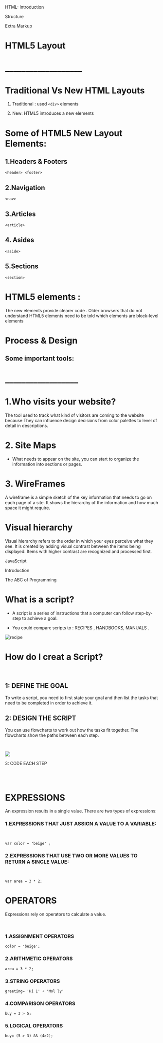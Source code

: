 
HTML:
Introduction


Structure

Extra Markup




# HTML5 Layout

# ___________________


# Traditional Vs New HTML Layouts

1. Traditional :
used `<div>` elements

2. New: HTML5 introduces a new elements 


# Some of HTML5 New Layout Elements:

## 1.Headers & Footers 

`<header> <footer>`

## 2.Navigation

`<nav>`

## 3.Articles

`<article>`

## 4. Asides

`<aside>`

## 5.Sections
`<section>`

# HTML5 elements :

The new elements provide clearer code .
 Older browsers that do not understand HTML5
elements need to be told which elements are
block-level elements


# Process & Design

## Some important tools:

# __________________

# 1.Who visits your website?


The tool used to track what kind of visitors are coming to the website because They can influence design decisions from color
palettes to level of detail in descriptions.


# 2. Site Maps

* What needs to appear
on the site, you can start to organize the
information into sections or pages.

# 3. WireFrames

A wireframe is a simple sketch of the key
information that needs to go on each page of a
site. It shows the hierarchy of the information
and how much space it might require.

# Visual hierarchy

Visual hierarchy refers to the order in which your eyes perceive what
they see. It is created by adding visual contrast between the items being
displayed. Items with higher contrast are recognized and processed first.








JavaScript

Introduction

The ABC of Programming

# What is a script?

* A script is a series of instructions that a computer can follow step-by-step to achieve a goal. 

* You could compare scripts to : RECIPES , HANDBOOKS, MANUALS .


![recipe](rec.jpg)


# How do I creat a Script?

<br>

## 1: DEFINE THE GOAL

To write a script, you need to first state your goal and then list the tasks that need to be completed in order to achieve it. 

## 2: DESIGN THE SCRIPT

You can use flowcharts to work out how the tasks fit together. The flowcharts show the paths between each step.

<br>

![](img1.PNG)

3: CODE EACH STEP

<br> <br>

# EXPRESSIONS

  An expression results in a single value. There are two types of expressions:
  <br>

### 1.EXPRESSIONS THAT JUST ASSIGN A VALUE TO A VARIABLE: 

<br>

`var color = 'beige' ;`


### 2.EXPRESSIONS THAT USE TWO OR MORE VALUES TO RETURN A SINGLE VALUE:

<br>

`var area = 3 * 2;`

# OPERATORS 
Expressions rely on operators to calculate a value.

<br>

### 1.ASSIGNMENT OPERATORS

`color = 'beige';`

### 2.ARITHMETIC OPERATORS

`area = 3 * 2;`

### 3.STRING OPERATORS

`greeting= 'Hi 1' + 'Mol ly'`

### 4.COMPARISON OPERATORS

`buy = 3 > 5;`

### 5.LOGICAL OPERATORS

`buy= (5 > 3) && (4>2);`

<br><br>
